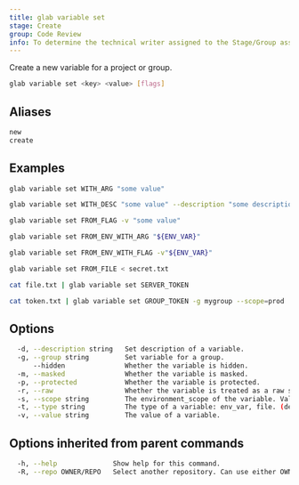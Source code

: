 ```yaml
---
title: glab variable set
stage: Create
group: Code Review
info: To determine the technical writer assigned to the Stage/Group associated with this page, see https://about.gitlab.com/handbook/product/ux/technical-writing/#assignments
---
```


<!--
This documentation is auto generated by a script.
Please do not edit this file directly. Run `make gen-docs` instead.
-->

Create a new variable for a project or group.

```bash twoslash title="Terminal"
glab variable set <key> <value> [flags]
```

## Aliases

```bash twoslash title="Terminal"
new
create
```

## Examples

```bash twoslash title="Terminal"
glab variable set WITH_ARG "some value"

glab variable set WITH_DESC "some value" --description "some description"

glab variable set FROM_FLAG -v "some value"

glab variable set FROM_ENV_WITH_ARG "${ENV_VAR}"

glab variable set FROM_ENV_WITH_FLAG -v"${ENV_VAR}"

glab variable set FROM_FILE < secret.txt

cat file.txt | glab variable set SERVER_TOKEN

cat token.txt | glab variable set GROUP_TOKEN -g mygroup --scope=prod
```

## Options

```bash twoslash title="Terminal"
  -d, --description string   Set description of a variable.
  -g, --group string         Set variable for a group.
      --hidden               Whether the variable is hidden.
  -m, --masked               Whether the variable is masked.
  -p, --protected            Whether the variable is protected.
  -r, --raw                  Whether the variable is treated as a raw string.
  -s, --scope string         The environment_scope of the variable. Values: all (*), or specific environments. (default "*")
  -t, --type string          The type of a variable: env_var, file. (default "env_var")
  -v, --value string         The value of a variable.
```

## Options inherited from parent commands

```bash twoslash title="Terminal"
  -h, --help              Show help for this command.
  -R, --repo OWNER/REPO   Select another repository. Can use either OWNER/REPO or `GROUP/NAMESPACE/REPO` format. Also accepts full URL or Git URL.
```
